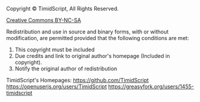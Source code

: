 Copyright © TimidScript, All Rights Reserved.

[Creative Commons BY-NC-SA](http://en.wikipedia.org/wiki/Creative_Commons_license)

Redistribution and use in source and binary forms, with or without modification, are permitted provided that the
following conditions are met:

1) This copyright must be included
2) Due credits and link to original author's homepage (Included in copyright).
3) Notify the original author of redistribution

TimidScript's Homepages:  https://github.com/TimidScript
                          https://openuserjs.org/users/TimidScript
                          https://greasyfork.org/users/1455-timidscript
